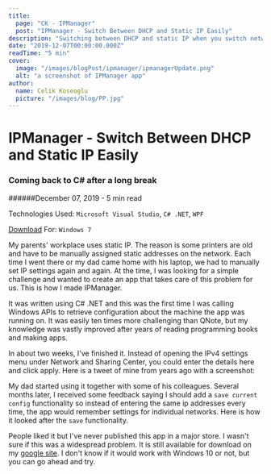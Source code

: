 ```yaml
---
title:
  page: "CK - IPManager"
  post: "IPManager - Switch Between DHCP and Static IP Easily"
description: "Switching between DHCP and static IP when you switch networks in Windows"
date: "2019-12-07T00:00:00.000Z"
readTime: "5 min"
cover:
  image: "/images/blogPost/ipmanager/ipmanagerUpdate.png"
  alt: "a screenshot of IPManager app"
author:
  name: Celik Koseoglu
  picture: "/images/blog/PP.jpg"
---
```


# IPManager - Switch Between DHCP and Static IP Easily

### Coming back to C# after a long break

######December 07, 2019 - 5 min read

Technologies Used: `Microsoft Visual Studio`, `C# .NET`, `WPF`

[Download](https://sites.google.com/site/celikkoseoglu/home/IPManager.zip?attredirects=0&d=1) For: `Windows 7`

My parents' workplace uses static IP. The reason is some printers are old and have to be manually assigned static
addresses on the network. Each time I went there or my dad came home with his laptop, we had to manually set IP settings 
again and again. At the time, I was looking for a simple challenge and wanted to create an app that takes care of this
problem for us. This is how I made IPManager.

It was written using C# .NET and this was the first time I was calling Windows APIs to retrieve configuration about the
machine the app was running on. It was easily ten times more challenging than QNote, but my knowledge was vastly improved
after years of reading programming books and making apps.

In about two weeks, I've finished it. Instead of opening the IPv4 settings menu under Network and Sharing Center, you could
enter the details here and click apply. Here is a tweet of mine from years ago with a screenshot:

 <MediaCarousel folder="ipmanager" images="ipmanagerRelease.png"/>

My dad started using it together with some of his colleagues. Several months later, I received some feedback saying I should
add a `save current config` functionality so instead of entering the same ip addresses every time, the app would remember
settings for individual networks. Here is how it looked after the `save` functionality.

 <MediaCarousel folder="ipmanager" images="ipmanagerUpdate.png"/>

People liked it but I've never published this app in a major store. I wasn't sure if this was a widespread problem. It is
still available for download on my [google site](https://sites.google.com/site/celikkoseoglu/). I don't know if it would work with Windows 10 or not, but you can go ahead and try.
